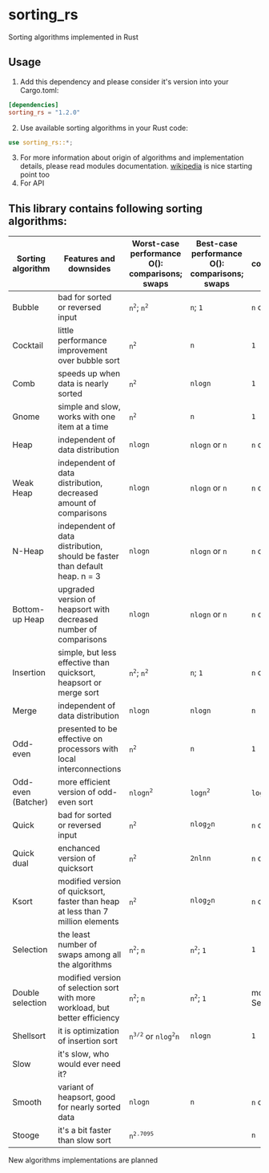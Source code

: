 # sorting_rs
Sorting algorithms implemented in Rust
## Usage
1. Add this dependency and please consider it's version into your Cargo.toml:
```toml
[dependencies]
sorting_rs = "1.2.0"
```
2. Use available sorting algorithms in your Rust code:
```rust
use sorting_rs::*;
```
3. For more information about origin of algorithms and implementation details, 
please read modules documentation.
[wikipedia](https://en.wikipedia.org/wiki/Sorting_algorithm) is nice starting
point too
4. For API 

## This library contains following sorting algorithms:
 
| Sorting algorithm | Features and downsides | Worst-case performance O(): comparisons; swaps | Best-case performance O(): comparisons; swaps | Space complexity O() |
| -------------- | -------------------------------- | -------- | -------- | ------------- |
| Bubble | bad for sorted or reversed input | `n`<sup>`2`</sup>; `n`<sup>`2`</sup> | `n`; `1` | `n` or `1` |
| Cocktail | little performance improvement over bubble sort | `n`<sup>`2`</sup> | `n` | `1` |
| Comb | speeds up when data is nearly sorted | `n`<sup>`2`</sup> | `nlogn` | `1` |
| Gnome | simple and slow, works with one item at a time | `n`<sup>`2`</sup> | `n` | `1` |
| Heap | independent of data distribution | `nlogn` | `nlogn` or `n` | `n` or `1` |
| Weak Heap | independent of data distribution, decreased amount of comparisons | `nlogn` | `nlogn` or `n` | `n` or `1` |
| N-Heap | independent of data distribution, should be faster than default heap. n = 3 | `nlogn` | `nlogn` or `n` | `n` or `1` |
| Bottom-up Heap | upgraded version of heapsort with decreased number of comparisons | `nlogn` | `nlogn` or `n` | `n` or `1` |
| Insertion | simple, but less effective than quicksort, heapsort or merge sort | `n`<sup>`2`</sup>; `n`<sup>`2`</sup> | `n`; `1` | `n` or `1` |
| Merge | independent of data distribution | `nlogn` | `nlogn` | `n` |
| Odd-even | presented to be effective on processors with local interconnections | `n`<sup>`2`</sup> | `n` | `1` |
| Odd-even (Batcher) | more efficient version of odd-even sort | `nlogn`<sup>`2`</sup> | `logn`<sup>`2`</sup> | `logn`<sup>`2`</sup> |
| Quick | bad for sorted or reversed input | `n`<sup>`2`</sup> | `nlog`<sub>2</sub>`n` | `n` or `logn` |
| Quick dual | enchanced version of quicksort | `n`<sup>`2`</sup> | `2nlnn` | `n` or `logn` |
| Ksort | modified version of quicksort, faster than heap at less than 7 million elements | `n`<sup>`2`</sup> | `nlog`<sub>2</sub>`n` | `n` or `logn` |
| Selection | the least number of swaps among all the algorithms | `n`<sup>`2`</sup>; `n` | `n`<sup>`2`</sup>; `1` | `1` |
| Double selection | modified version of selection sort with more workload, but better efficiency | `n`<sup>`2`</sup>; `n` | `n`<sup>`2`</sup>; `1` | more than Selection |
| Shellsort | it is optimization of insertion sort | `n`<sup>`3/2`</sup> or `nlog`<sup>`2`</sup>`n` | `nlogn` | `1` |
| Slow | it's slow, who would ever need it? | | | |
| Smooth | variant of heapsort, good for nearly sorted data | `nlogn` | `n` | `n` or `1` |
| Stooge | it's a bit faster than slow sort | `n`<sup>`2.7095`</sup> | | `n` |

New algorithms implementations are planned
